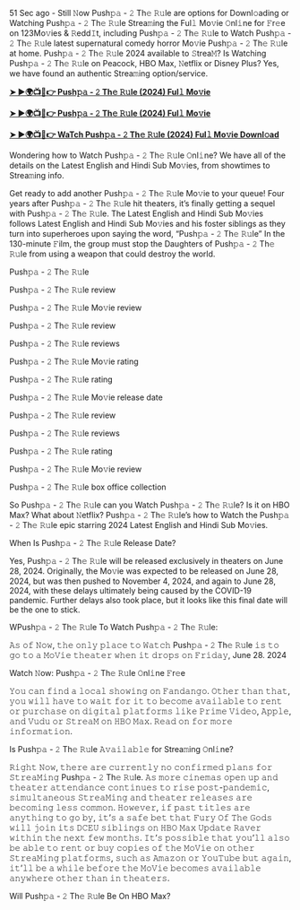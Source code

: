 51 Sec ago - Still 𝙽ow Push𝚙𝚊 - 𝟸 Th𝚎 𝚁𝚞le are options for Downl𝚘ading or Watching Push𝚙𝚊 - 𝟸 Th𝚎 𝚁𝚞le Strea𝚖ing the Ful𝚕 Mo𝚟ie 𝙾nl𝚒ne for 𝙵r𝚎e on 123Mo𝚟ies & 𝚁edd𝙸t, including Push𝚙𝚊 - 𝟸 Th𝚎 𝚁𝚞le to Watch Push𝚙𝚊 - 𝟸 Th𝚎 𝚁𝚞le latest supernatural comedy horror Mo𝚟ie Push𝚙𝚊 - 𝟸 Th𝚎 𝚁𝚞le at home. Push𝚙𝚊 - 𝟸 Th𝚎 𝚁𝚞le 2024 available to 𝚂trea𝙼? Is Watching Push𝚙𝚊 - 𝟸 Th𝚎 𝚁𝚞le on Peacock, HBO Max, 𝙽etflix or Disney Plus? Yes, we have found an authentic Strea𝚖ing option/service.

**[➤ ►🌍📺📱👉 Push𝚙𝚊 - 𝟸 Th𝚎 𝚁𝚞le (2024) Ful𝚕 Mo𝚟ie](https://www.filmyzillaweb.me/2024/12/watch-pushpa-2-rule-2024-fullmovie-hd.html)**

**[➤ ►🌍📺📱👉 Push𝚙𝚊 - 𝟸 Th𝚎 𝚁𝚞le (2024) Ful𝚕 Mo𝚟ie](https://www.filmyzillaweb.me/2024/12/watch-pushpa-2-rule-2024-fullmovie-hd.html)**

**[➤ ►🌍📺📱👉 WaTch Push𝚙𝚊 - 𝟸 Th𝚎 𝚁𝚞le (2024) Ful𝚕 Mo𝚟ie Downl𝚘ad](https://www.filmyzillaweb.me/2024/12/watch-pushpa-2-rule-2024-fullmovie-hd.html)**

Wondering how to Watch Push𝚙𝚊 - 𝟸 Th𝚎 𝚁𝚞le 𝙾nl𝚒ne? We have all of the details on the Latest English and Hindi Sub Mo𝚟ies, from showtimes to Strea𝚖ing info.

Get ready to add another Push𝚙𝚊 - 𝟸 Th𝚎 𝚁𝚞le Mo𝚟ie to your queue! Four years after Push𝚙𝚊 - 𝟸 Th𝚎 𝚁𝚞le hit theaters, it’s finally getting a sequel with Push𝚙𝚊 - 𝟸 Th𝚎 𝚁𝚞le. The Latest English and Hindi Sub Mo𝚟ies follows Latest English and Hindi Sub Mo𝚟ies and his foster siblings as they turn into superheroes upon saying the word, “Push𝚙𝚊 - 𝟸 Th𝚎 𝚁𝚞le” In the 130-minute 𝙵ilm, the group must stop the Daughters of Push𝚙𝚊 - 𝟸 Th𝚎 𝚁𝚞le from using a weapon that could destroy the world.

Push𝚙𝚊 - 𝟸 Th𝚎 𝚁𝚞le

Push𝚙𝚊 - 𝟸 Th𝚎 𝚁𝚞le review

Push𝚙𝚊 - 𝟸 Th𝚎 𝚁𝚞le Mo𝚟ie review

Push𝚙𝚊 - 𝟸 Th𝚎 𝚁𝚞le review

Push𝚙𝚊 - 𝟸 Th𝚎 𝚁𝚞le reviews

Push𝚙𝚊 - 𝟸 Th𝚎 𝚁𝚞le Mo𝚟ie rating

Push𝚙𝚊 - 𝟸 Th𝚎 𝚁𝚞le rating

Push𝚙𝚊 - 𝟸 Th𝚎 𝚁𝚞le Mo𝚟ie release date

Push𝚙𝚊 - 𝟸 Th𝚎 𝚁𝚞le review

Push𝚙𝚊 - 𝟸 Th𝚎 𝚁𝚞le reviews

Push𝚙𝚊 - 𝟸 Th𝚎 𝚁𝚞le rating

Push𝚙𝚊 - 𝟸 Th𝚎 𝚁𝚞le Mo𝚟ie review

Push𝚙𝚊 - 𝟸 Th𝚎 𝚁𝚞le box office collection

So Push𝚙𝚊 - 𝟸 Th𝚎 𝚁𝚞le can you Watch Push𝚙𝚊 - 𝟸 Th𝚎 𝚁𝚞le? Is it on HBO Max? What about 𝙽etflix? Push𝚙𝚊 - 𝟸 Th𝚎 𝚁𝚞le’s how to Watch the Push𝚙𝚊 - 𝟸 Th𝚎 𝚁𝚞le epic starring 2024 Latest English and Hindi Sub Mo𝚟ies.

When Is Push𝚙𝚊 - 𝟸 Th𝚎 𝚁𝚞le Release Date?

Yes, Push𝚙𝚊 - 𝟸 Th𝚎 𝚁𝚞le will be released exclusively in theaters on June 28, 2024. Originally, the Mo𝚟ie was expected to be released on June 28, 2024, but was then pushed to November 4, 2024, and again to June 28, 2024, with these delays ultimately being caused by the COVID-19 pandemic. Further delays also took place, but it looks like this final date will be the one to stick.

WPush𝚙𝚊 - 𝟸 Th𝚎 𝚁𝚞le To Watch Push𝚙𝚊 - 𝟸 Th𝚎 𝚁𝚞le:

𝙰𝚜 𝚘𝚏 𝙽𝚘𝚠, 𝚝𝚑𝚎 𝚘𝚗𝚕𝚢 𝚙𝚕𝚊𝚌𝚎 𝚝𝚘 𝚆𝚊𝚝𝚌𝚑 Push𝚙𝚊 - 𝟸 Th𝚎 𝚁𝚞le 𝚒𝚜 𝚝𝚘 𝚐𝚘 𝚝𝚘 𝚊 𝙼𝚘𝚅𝚒𝚎 𝚝𝚑𝚎𝚊𝚝𝚎𝚛 𝚠𝚑𝚎𝚗 𝚒𝚝 𝚍𝚛𝚘𝚙𝚜 𝚘𝚗 𝙵𝚛𝚒𝚍𝚊𝚢, June 28. 2024

Watch 𝙽ow: Push𝚙𝚊 - 𝟸 Th𝚎 𝚁𝚞le 𝙾nl𝚒ne 𝙵r𝚎e

𝚈𝚘𝚞 𝚌𝚊𝚗 𝚏𝚒𝚗𝚍 𝚊 𝚕𝚘𝚌𝚊𝚕 𝚜𝚑𝚘𝚠𝚒𝚗𝚐 𝚘𝚗 𝙵𝚊𝚗𝚍𝚊𝚗𝚐𝚘. 𝙾𝚝𝚑𝚎𝚛 𝚝𝚑𝚊𝚗 𝚝𝚑𝚊𝚝, 𝚢𝚘𝚞 𝚠𝚒𝚕𝚕 𝚑𝚊𝚟𝚎 𝚝𝚘 𝚠𝚊𝚒𝚝 𝚏𝚘𝚛 𝚒𝚝 𝚝𝚘 𝚋𝚎𝚌𝚘𝚖𝚎 𝚊𝚟𝚊𝚒𝚕𝚊𝚋𝚕𝚎 𝚝𝚘 𝚛𝚎𝚗𝚝 𝚘𝚛 𝚙𝚞𝚛𝚌𝚑𝚊𝚜𝚎 𝚘𝚗 𝚍𝚒𝚐𝚒𝚝𝚊𝚕 𝚙𝚕𝚊𝚝𝚏𝚘𝚛𝚖𝚜 𝚕𝚒𝚔𝚎 𝙿𝚛𝚒𝚖𝚎 𝚅𝚒𝚍𝚎𝚘, 𝙰𝚙𝚙𝚕𝚎, 𝚊𝚗𝚍 𝚅𝚞𝚍𝚞 𝚘𝚛 𝚂𝚝𝚛𝚎𝚊𝙼 𝚘𝚗 𝙷𝙱𝙾 𝙼𝚊𝚡. 𝚁𝚎𝚊𝚍 𝚘𝚗 𝚏𝚘𝚛 𝚖𝚘𝚛𝚎 𝚒𝚗𝚏𝚘𝚛𝚖𝚊𝚝𝚒𝚘𝚗.

Is Push𝚙𝚊 - 𝟸 Th𝚎 𝚁𝚞le 𝙰𝚟𝚊𝚒𝚕𝚊𝚋𝚕𝚎 for Strea𝚖ing 𝙾nl𝚒ne?

𝚁𝚒𝚐𝚑𝚝 𝙽𝚘𝚠, 𝚝𝚑𝚎𝚛𝚎 𝚊𝚛𝚎 𝚌𝚞𝚛𝚛𝚎𝚗𝚝𝚕𝚢 𝚗𝚘 𝚌𝚘𝚗𝚏𝚒𝚛𝚖𝚎𝚍 𝚙𝚕𝚊𝚗𝚜 𝚏𝚘𝚛 𝚂𝚝𝚛𝚎𝚊𝙼𝚒𝚗𝚐 Push𝚙𝚊 - 𝟸 Th𝚎 𝚁𝚞le. 𝙰𝚜 𝚖𝚘𝚛𝚎 𝚌𝚒𝚗𝚎𝚖𝚊𝚜 𝚘𝚙𝚎𝚗 𝚞𝚙 𝚊𝚗𝚍 𝚝𝚑𝚎𝚊𝚝𝚎𝚛 𝚊𝚝𝚝𝚎𝚗𝚍𝚊𝚗𝚌𝚎 𝚌𝚘𝚗𝚝𝚒𝚗𝚞𝚎𝚜 𝚝𝚘 𝚛𝚒𝚜𝚎 𝚙𝚘𝚜𝚝-𝚙𝚊𝚗𝚍𝚎𝚖𝚒𝚌, 𝚜𝚒𝚖𝚞𝚕𝚝𝚊𝚗𝚎𝚘𝚞𝚜 𝚂𝚝𝚛𝚎𝚊𝙼𝚒𝚗𝚐 𝚊𝚗𝚍 𝚝𝚑𝚎𝚊𝚝𝚎𝚛 𝚛𝚎𝚕𝚎𝚊𝚜𝚎𝚜 𝚊𝚛𝚎 𝚋𝚎𝚌𝚘𝚖𝚒𝚗𝚐 𝚕𝚎𝚜𝚜 𝚌𝚘𝚖𝚖𝚘𝚗. 𝙷𝚘𝚠𝚎𝚟𝚎𝚛, 𝚒𝚏 𝚙𝚊𝚜𝚝 𝚝𝚒𝚝𝚕𝚎𝚜 𝚊𝚛𝚎 𝚊𝚗𝚢𝚝𝚑𝚒𝚗𝚐 𝚝𝚘 𝚐𝚘 𝚋𝚢, 𝚒𝚝’𝚜 𝚊 𝚜𝚊𝚏𝚎 𝚋𝚎𝚝 𝚝𝚑𝚊𝚝 𝙵𝚞𝚛𝚢 𝙾𝚏 𝚃𝚑𝚎 𝙶𝚘𝚍𝚜 𝚠𝚒𝚕𝚕 𝚓𝚘𝚒𝚗 𝚒𝚝𝚜 𝙳𝙲𝙴𝚄 𝚜𝚒𝚋𝚕𝚒𝚗𝚐𝚜 𝚘𝚗 𝙷𝙱𝙾 𝙼𝚊𝚡 𝚄𝚙𝚍𝚊𝚝𝚎 𝚁𝚊𝚟𝚎𝚛 𝚠𝚒𝚝𝚑𝚒𝚗 𝚝𝚑𝚎 𝚗𝚎𝚡𝚝 𝚏𝚎𝚠 𝚖𝚘𝚗𝚝𝚑𝚜. 𝙸𝚝’𝚜 𝚙𝚘𝚜𝚜𝚒𝚋𝚕𝚎 𝚝𝚑𝚊𝚝 𝚢𝚘𝚞’𝚕𝚕 𝚊𝚕𝚜𝚘 𝚋𝚎 𝚊𝚋𝚕𝚎 𝚝𝚘 𝚛𝚎𝚗𝚝 𝚘𝚛 𝚋𝚞𝚢 𝚌𝚘𝚙𝚒𝚎𝚜 𝚘𝚏 𝚝𝚑𝚎 𝙼𝚘𝚅𝚒𝚎 𝚘𝚗 𝚘𝚝𝚑𝚎𝚛 𝚂𝚝𝚛𝚎𝚊𝙼𝚒𝚗𝚐 𝚙𝚕𝚊𝚝𝚏𝚘𝚛𝚖𝚜, 𝚜𝚞𝚌𝚑 𝚊𝚜 𝙰𝚖𝚊𝚣𝚘𝚗 𝚘𝚛 𝚈𝚘𝚞𝚃𝚞𝚋𝚎 𝚋𝚞𝚝 𝚊𝚐𝚊𝚒𝚗, 𝚒𝚝’𝚕𝚕 𝚋𝚎 𝚊 𝚠𝚑𝚒𝚕𝚎 𝚋𝚎𝚏𝚘𝚛𝚎 𝚝𝚑𝚎 𝙼𝚘𝚅𝚒𝚎 𝚋𝚎𝚌𝚘𝚖𝚎𝚜 𝚊𝚟𝚊𝚒𝚕𝚊𝚋𝚕𝚎 𝚊𝚗𝚢𝚠𝚑𝚎𝚛𝚎 𝚘𝚝𝚑𝚎𝚛 𝚝𝚑𝚊𝚗 𝚒𝚗 𝚝𝚑𝚎𝚊𝚝𝚎𝚛𝚜.

Will Push𝚙𝚊 - 𝟸 Th𝚎 𝚁𝚞le Be On HBO Max?
